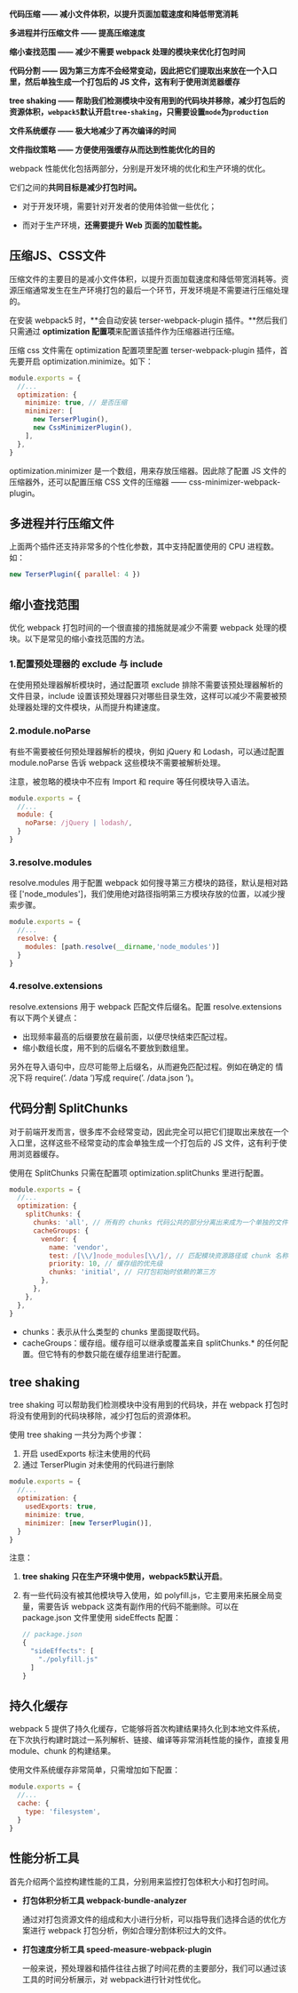 **代码压缩 —— 减小文件体积，以提升页面加载速度和降低带宽消耗**

**多进程并行压缩文件 —— 提高压缩速度**

**缩小查找范围 —— 减少不需要 webpack 处理的模块来优化打包时间**

**代码分割 —— 因为第三方库不会经常变动，因此把它们提取出来放在一个入口里，然后单独生成一个打包后的 JS 文件，这有利于使用浏览器缓存**

**tree shaking —— 帮助我们检测模块中没有用到的代码块并移除，减少打包后的资源体积，`webpack5`默认开启`tree-shaking`，只需要设置`mode`为`production`**

**文件系统缓存 —— 极大地减少了再次编译的时间**

**文件指纹策略 —— 方便使用强缓存从而达到性能优化的目的**









webpack 性能优化包括两部分，分别是开发环境的优化和生产环境的优化。

它们之间的**共同目标是减少打包时间。**

+ 对于开发环境，需要针对开发者的使用体验做一些优化；

+ 而对于生产环境，**还需要提升 Web 页面的加载性能。**





## 压缩JS、CSS文件

压缩文件的主要目的是减小文件体积，以提升页面加载速度和降低带宽消耗等。资源压缩通常发生在生产环境打包的最后一个环节，开发环境是不需要进行压缩处理的。

在安装 webpack5 时，**会自动安装 terser-webpack-plugin 插件。**然后我们只需通过 **optimization 配置项**来配置该插件作为压缩器进行压缩。

压缩 css 文件需在 optimization 配置项里配置 terser-webpack-plugin 插件，首先要开启 optimization.minimize。如下：

~~~js
module.exports = {
  //...  
  optimization: {
    minimize: true, // 是否压缩
    minimizer: [
      new TerserPlugin(),
      new CssMinimizerPlugin(),
    ],
  },
}
~~~

 optimization.minimizer 是一个数组，用来存放压缩器。因此除了配置 JS 文件的压缩器外，还可以配置压缩 CSS 文件的压缩器 —— css-minimizer-webpack-plugin。

## 多进程并行压缩文件

上面两个插件还支持非常多的个性化参数，其中支持配置使用的 CPU 进程数。如：

~~~js
new TerserPlugin({ parallel: 4 })
~~~



## 缩小查找范围

优化 webpack 打包时间的一个很直接的措施就是减少不需要 webpack 处理的模块。以下是常见的缩小查找范围的方法。

### 1.配置预处理器的 exclude 与 include 

在使用预处理器解析模块时，通过配置项 exclude 排除不需要该预处理器解析的文件目录，include 设置该预处理器只对哪些目录生效，这样可以减少不需要被预处理器处理的文件模块，从而提升构建速度。



### 2.module.noParse

有些不需要被任何预处理器解析的模块，例如 jQuery 和 Lodash，可以通过配置 module.noParse 告诉 webpack 这些模块不需要被解析处理。

注意，被忽略的模块中不应有 Import 和 require 等任何模块导入语法。

~~~js
module.exports = {
  //...
  module: {
    noParse: /jQuery | lodash/,
  }
}
~~~



### 3.resolve.modules

resolve.modules 用于配置 webpack 如何搜寻第三方模块的路径，默认是相对路径 ['node_modules']，我们使⽤绝对路径指明第三⽅模块存放的位置，以减少搜索步骤。 

~~~js
module.exports = {
  //...
  resolve: { 
    modules: [path.resolve(__dirname,'node_modules')] 
  }
}
~~~



### 4.resolve.extensions

resolve.extensions 用于 webpack 匹配文件后缀名。配置 resolve.extensions 有以下两个关键点：

+ 出现频率最⾼的后缀要放在最前⾯，以便尽快结束匹配过程。 
+ 缩小数组长度，用不到的后缀名不要放到数组里。

另外在导⼊语句中，应尽可能带上后缀名，从⽽避免匹配过程。例如在确定的 情况下将 require(ʼ. /data ʼ)写成 require(ʼ. /data.json ʼ)。



## 代码分割 SplitChunks

对于前端开发而言，很多库不会经常变动，因此完全可以把它们提取出来放在一个入口里，这样这些不经常变动的库会单独生成一个打包后的 JS 文件，这有利于使用浏览器缓存。

使用在 SplitChunks 只需在配置项 optimization.splitChunks 里进行配置。

~~~js
module.exports = {
  //... 
  optimization: {
    splitChunks: {
      chunks: 'all', // 所有的 chunks 代码公共的部分分离出来成为一个单独的文件
      cacheGroups: {
        vendor: {
          name: 'vendor',
          test: /[\\/]node_modules[\\/]/, // 匹配模块资源路径或 chunk 名称
          priority: 10, // 缓存组的优先级
          chunks: 'initial', // 只打包初始时依赖的第三方
        },
      },
    },
  },
}
~~~

+ chunks：表示从什么类型的 chunks 里面提取代码。
+ cacheGroups：缓存组。缓存组可以继承或覆盖来自 splitChunks.* 的任何配置。但它特有的参数只能在缓存组里进行配置。



## tree shaking

tree shaking 可以帮助我们检测模块中没有用到的代码块，并在 webpack 打包时将没有使用到的代码块移除，减少打包后的资源体积。

使用 tree shaking 一共分为两个步骤：

1. 开启 usedExports 标注未使用的代码
2. 通过 TerserPlugin 对未使用的代码进行删除

~~~js
module.exports = {
  //...
  optimization: {
    usedExports: true,
    minimize: true,
    minimizer: [new TerserPlugin()],
  }
}
~~~

注意：

1. **tree shaking 只在生产环境中使用，webpack5默认开启**。

2. 有一些代码没有被其他模块导入使用，如 polyfill.js，它主要用来拓展全局变量，需要告诉 webpack 这类有副作用的代码不能删除。可以在 package.json 文件里使用 sideEffects 配置：

   ~~~js
   // package.json
   {
     "sideEffects": [
       "./polyfill.js"
     ]
   }
   ~~~

   

## 持久化缓存

webpack 5 提供了持久化缓存，它能够将首次构建结果持久化到本地文件系统，在下次执行构建时跳过一系列解析、链接、编译等非常消耗性能的操作，直接复用 module、chunk 的构建结果。

使用文件系统缓存非常简单，只需增加如下配置：

~~~js
module.exports = {
  //...
  cache: {
    type: 'filesystem',
  }
}
~~~



## 性能分析工具

首先介绍两个监控构建性能的工具，分别用来监控打包体积大小和打包时间。

+ **打包体积分析工具 webpack-bundle-analyzer**

  通过对打包资源文件的组成和大小进行分析，可以指导我们选择合适的优化方案进行 webpack 打包分析，例如合理分割体积过大的文件。

+ **打包速度分析工具 speed-measure-webpack-plugin**

  一般来说，预处理器和插件往往占据了时间花费的主要部分，我们可以通过该工具的时间分析展示，对 webpack进行针对性优化。













